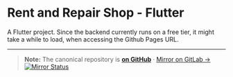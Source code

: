 # Rent and Repair Shop - Flutter

A Flutter project.
Since the backend currently runs on a free tier, it might take a while to load, when accessing the Github Pages URL.

---
> **Note:** The canonical repository is [**on GitHub**](https://github.com/vr33ni-dev/rent-and-repair-shop_flutter) · [Mirror on GitLab →](https://gitlab.com/vr33ni-personal/rent-and-repair-shop_flutter) [![Mirror Status](https://github.com/vr33ni-dev/rent-and-repair-shop_flutter/actions/workflows/mirror.yml/badge.svg)](https://github.com/vr33ni-dev/rent-and-repair-shop_flutter/actions/workflows/mirror.yml)
